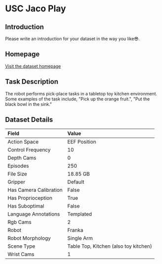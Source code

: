 # USC Jaco Play


## Introduction

Please write an introduction for your dataset in the way you like:sunglasses:.


## Homepage

[Visit the dataset homepage](https://github.com/clvrai/clvr_jaco_play_dataset)


## Task Description

The robot performs pick-place tasks in a tabletop toy kitchen environment. Some examples of the task include, "Pick up the orange fruit.", "Put the black bowl in the sink."


## Dataset Details

| Field                            | Value                    |
|:---------------------------------|:-------------------------|
| Action Space                     | EEF Position           |
| Control Frequency                     | 10           |
| Depth Cams                     | 0           |
| Episodes                     | 250           |
| File Size                     |  18.85 GB           |
| Gripper                     | Default           |
| Has Camera Calibration                     | False           |
| Has Proprioception                     | True           |
| Has Suboptimal                     | False           |
| Language Annotations                     | Templated           |
| Rgb Cams                     | 2           |
| Robot                     | Franka           |
| Robot Morphology                     | Single Arm           |
| Scene Type                     | Table Top, Kitchen (also toy kitchen)           |
| Wrist Cams                     | 1           |


